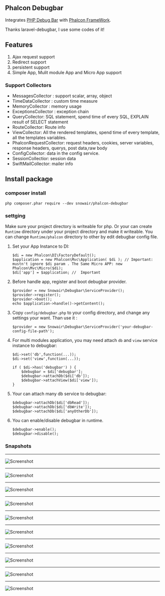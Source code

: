 ## Phalcon Debugbar

Integrates [PHP Debug Bar](http://phpdebugbar.com/) with  [Phalcon FrameWork](http://phalconphp.com).

Thanks laravel-debugbar, I use some codes of it!


## Features

1. Ajax request support
2. Redirect support
3. persistent support
4. Simple App, Mulit module App and Micro App support

### Support Collectors

- MessagesCollector : support scalar, array, object
- TimeDataCollector : custom time measure
- MemoryCollector : memory usage
- ExceptionsCollector : exception chain
- QueryCollector: SQL statement, spend time of every SQL, EXPLAIN result of SELECT statement
- RouteCollector: Route info
- ViewCollector:  All the rendered templates, spend time of every template, all the templates variables.
- PhalconRequestCollector: request headers, cookies, server variables, response headers, querys, post data,raw body
- ConfigCollector: data in the config service.
- SessionCollectior: session data
- SwiftMailCollector: mailer info

## Install package

### composer install

```
php composer.phar require --dev snowair/phalcon-debugbar
```

### settging

Make sure your project directory is writeable for php. Or your can create `Runtime` directory under your project directory and make it writeable. You can change `Runtime/phalcon` directory to other by edit debugbar config file.


1. Set your App Instance to DI:

    ```
    $di = new Phalcon\DI\FactoryDefault();
    $application = new Phalcon\Mvc\Application( $di ); // Important: mustn't ignore $di param . The Same Micro APP: new Phalcon\Mvc\Micro($di);
    $di['app'] = $application; //  Important
    ```

2. Before handle app, register and boot debugbar provider. 

    ```
    $provider = new Snowair\Debugbar\ServiceProvider();
    $provider->register();
    $provider->boot();
    echo $application->handle()->getContent();
    ```

3. Copy `config/debugbar.php` to your config directory, and change any settings your want. Than use it :

    ```
    $provider = new Snowair\Debugbar\ServiceProvider('your-debugbar-config-file-path');
    ```


4. For multi modules application, you may need attach `db` and `view` service instance to debugbar:

    ```
    $di->set('db',function(...));
    $di->set('view',function(...));

    if ( $di->has('debugbar') ) {
        $debugbar = $di['debugbar'];
        $debugbar->attachDb($di['db']);
        $debugbar->attachView($di['view']);
    }
    ```

5. Your can attach many db service to debugbar:

    ```
    $debugbar->attachDb($di['dbRead']);
    $debugbar->attachDb($di['dbWrite']);
    $debugbar->attachDb($di['anyOtherDb']);
    ```

6. You can enable/disable debugbar in runtime.

    ```
    $debugbar->enable();
    $debugbar->disable();
    ```

### Snapshots


* * * 

![Screenshot](http://git.oschina.net/zhuyajie/phalcon-debugbar/raw/master/snapshots/message.png)

* * * 

![Screenshot](http://git.oschina.net/zhuyajie/phalcon-debugbar/raw/master/snapshots/timeline.png)

* * * 

![Screenshot](http://git.oschina.net/zhuyajie/phalcon-debugbar/raw/master/snapshots/exception.png)

* * * 

![Screenshot](http://git.oschina.net/zhuyajie/phalcon-debugbar/raw/master/snapshots/route.png)

* * * 

![Screenshot](http://git.oschina.net/zhuyajie/phalcon-debugbar/raw/master/snapshots/database.png)

* * * 

![Screenshot](http://git.oschina.net/zhuyajie/phalcon-debugbar/raw/master/snapshots/views.png)

* * * 

![Screenshot](http://git.oschina.net/zhuyajie/phalcon-debugbar/raw/master/snapshots/config.png)

* * * 

![Screenshot](http://git.oschina.net/zhuyajie/phalcon-debugbar/raw/master/snapshots/session.png)

* * * 

![Screenshot](http://git.oschina.net/zhuyajie/phalcon-debugbar/raw/master/snapshots/request.png)

* * * 

![Screenshot](http://git.oschina.net/zhuyajie/phalcon-debugbar/raw/master/snapshots/stackdata.png)
